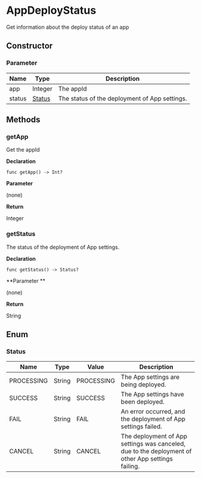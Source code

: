 # AppDeployStatus

Get information about the deploy status of an app

## Constructor

### **Parameter**


| Name| Type| Description |
| --- | --- | --- |
| app | Integer | The appId
| status | [Status](#status) | The status of the deployment of App settings.

## Methods

### getApp

Get the appId

**Declaration**

```
func getApp() -> Int?
```

**Parameter**

(none)

**Return**

Integer

### getStatus

The status of the deployment of App settings.

**Declaration**

```
func getStatus() -> Status?
```

**Parameter **

(none)

**Return**

String

## Enum

### Status

| Name | Type | Value | Description |
| --- | --- | --- | --- |
| PROCESSING | String | PROCESSING | The App settings are being deployed.
| SUCCESS | String | SUCCESS | The App settings have been deployed.
| FAIL | String | FAIL | An error occurred, and the deployment of App settings failed.
| CANCEL | String | CANCEL | The deployment of App settings was canceled, due to the deployment of other App settings failing.